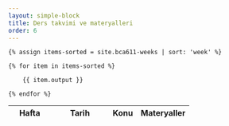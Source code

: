 ```yaml
---
layout: simple-block
title: Ders takvimi ve materyalleri
order: 6
---
```

<table class="table table-sm">
  <thead class="thead-default">
    <tr>
      <th style="min-width:70px;">Hafta</th>
      <th style="min-width:100px;">Tarih</th>
      <th>Konu</th>
      <th>Materyaller</th>
    </tr>
  </thead>
  <tbody>

    {% assign items-sorted = site.bca611-weeks | sort: 'week' %}
        
    {% for item in items-sorted %}
        
        {{ item.output }}
    
    {% endfor %}

  </tbody>
</table>
